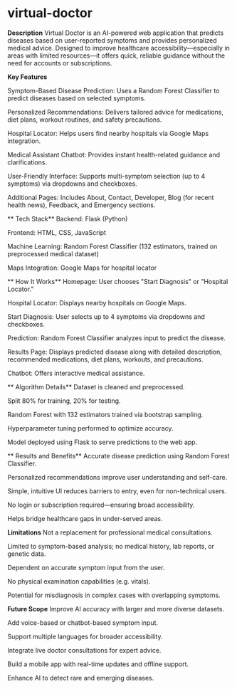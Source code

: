 # virtual-doctor
**Description**
Virtual Doctor is an AI-powered web application that predicts diseases based on user-reported symptoms and provides personalized medical advice. Designed to improve healthcare accessibility—especially in areas with limited resources—it offers quick, reliable guidance without the need for accounts or subscriptions.

**Key Features**

Symptom-Based Disease Prediction: Uses a Random Forest Classifier to predict diseases based on selected symptoms.

Personalized Recommendations: Delivers tailored advice for medications, diet plans, workout routines, and safety precautions.

Hospital Locator: Helps users find nearby hospitals via Google Maps integration.

Medical Assistant Chatbot: Provides instant health-related guidance and clarifications.

User-Friendly Interface: Supports multi-symptom selection (up to 4 symptoms) via dropdowns and checkboxes.

Additional Pages: Includes About, Contact, Developer, Blog (for recent health news), Feedback, and Emergency sections.

** Tech Stack**
Backend: Flask (Python)

Frontend: HTML, CSS, JavaScript

Machine Learning: Random Forest Classifier (132 estimators, trained on preprocessed medical dataset)

Maps Integration: Google Maps for hospital locator

** How It Works**
Homepage: User chooses "Start Diagnosis" or "Hospital Locator."

Hospital Locator: Displays nearby hospitals on Google Maps.

Start Diagnosis: User selects up to 4 symptoms via dropdowns and checkboxes.

Prediction: Random Forest Classifier analyzes input to predict the disease.

Results Page: Displays predicted disease along with detailed description, recommended medications, diet plans, workouts, and precautions.

Chatbot: Offers interactive medical assistance.

** Algorithm Details**
Dataset is cleaned and preprocessed.

Split 80% for training, 20% for testing.

Random Forest with 132 estimators trained via bootstrap sampling.

Hyperparameter tuning performed to optimize accuracy.

Model deployed using Flask to serve predictions to the web app.

** Results and Benefits**
Accurate disease prediction using Random Forest Classifier.

Personalized recommendations improve user understanding and self-care.

Simple, intuitive UI reduces barriers to entry, even for non-technical users.

No login or subscription required—ensuring broad accessibility.

Helps bridge healthcare gaps in under-served areas.

**Limitations**
Not a replacement for professional medical consultations.

Limited to symptom-based analysis; no medical history, lab reports, or genetic data.

Dependent on accurate symptom input from the user.

No physical examination capabilities (e.g. vitals).

Potential for misdiagnosis in complex cases with overlapping symptoms.

**Future Scope**
Improve AI accuracy with larger and more diverse datasets.

Add voice-based or chatbot-based symptom input.

Support multiple languages for broader accessibility.

Integrate live doctor consultations for expert advice.

Build a mobile app with real-time updates and offline support.

Enhance AI to detect rare and emerging diseases.



